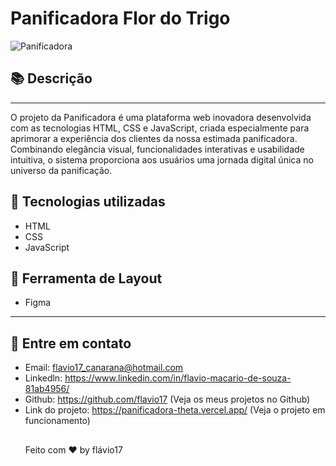 # Panificadora Flor do Trigo
![Panificadora](https://github.com/flavio17/panificadora/assets/31322073/a7505736-308d-42cc-9e7e-12fb083a9a0f)

## 📚 Descrição
<hr />
O projeto da Panificadora é uma plataforma web inovadora desenvolvida com as tecnologias HTML, CSS e JavaScript, criada especialmente para aprimorar a experiência dos clientes da nossa estimada panificadora. Combinando elegância visual, funcionalidades interativas e usabilidade intuitiva, o sistema proporciona aos usuários uma jornada digital única no universo da panificação.

## 🚀 Tecnologias utilizadas 

   - HTML
   - CSS
   - JavaScript
## 🎨 Ferramenta de Layout
- Figma
---
  
 ## 📝 Entre em contato
  - Email: flavio17_canarana@hotmail.com
  - Linkedln: https://www.linkedin.com/in/flavio-macario-de-souza-81ab4956/
  - Github: https://github.com/flavio17 (Veja os meus projetos no Github)
  - Link do projeto: https://panificadora-theta.vercel.app/ (Veja o projeto em funcionamento)
    ##
    Feito com ♥ by flávio17
